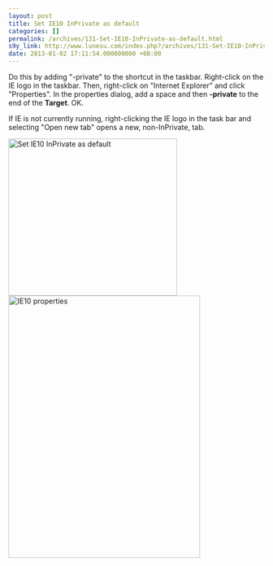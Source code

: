 ```yaml
---
layout: post
title: Set IE10 InPrivate as default
categories: []
permalink: /archives/131-Set-IE10-InPrivate-as-default.html
s9y_link: http://www.lunesu.com/index.php?/archives/131-Set-IE10-InPrivate-as-default.html
date: 2013-01-02 17:11:54.000000000 +08:00
---
```

Do this by adding "-private" to the shortcut in the taskbar. Right-click on the IE logo in the taskbar. Then, right-click on "Internet Explorer" and click "Properties". In the properties dialog, add a space and then <strong>-private</strong> to the end of the <strong>Target</strong>. OK.

If IE is not currently running, right-clicking the IE logo in the task bar and selecting "Open new tab" opens a new, non-InPrivate, tab.

<!-- s9ymdb:149 --><img class="serendipity_image_left" width="332" height="309"  src="http://www.lunesu.com/uploads/ie10inprivate.png" title="ie10inprivate.png" alt="Set IE10 InPrivate as default" />

<!-- s9ymdb:150 --><img class="serendipity_image_left" width="377" height="516"  src="http://www.lunesu.com/uploads/ie10inprivate2.png"  alt="IE10 properties" />
